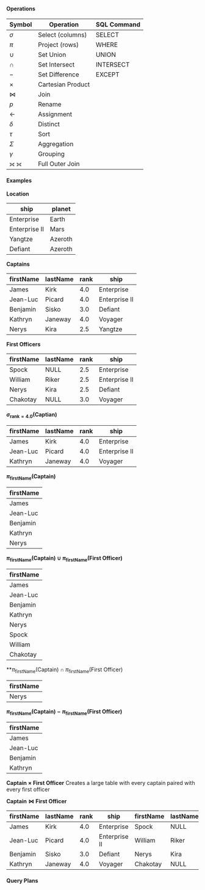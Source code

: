 #### Operations

| Symbol             | Operation         | SQL Command |
| ------------------ | ----------------- | ----------- |
| $\sigma$           | Select (columns)  | SELECT      |
| $\pi$              | Project (rows)    | WHERE       |
| $\cup$             | Set Union         | UNION       |
| $\cap$             | Set Intersect     | INTERSECT   |
| $-$                | Set Difference    | EXCEPT      |
| $\times$           | Cartesian Product |             |
| $\bowtie$          | Join              |             |
| $p$                | Rename            |             |
| $\leftarrow$       | Assignment        |             |
| $\delta$           | Distinct          |             |
| $\tau$             | Sort              |             |
| $\Sigma$           | Aggregation       |             |
| $\gamma$           | Grouping          |             |
| $\fullouterjoin$ ⟗ | Full Outer Join   |             |

#### Examples

**Location**

| ship          | planet  |
| ------------- | ------- |
| Enterprise    | Earth   |
| Enterprise II | Mars    |
| Yangtze       | Azeroth |
| Defiant       | Azeroth |

**Captains**

| firstName | lastName | rank | ship          |
| --------- | -------- | ---- | ------------- |
| James     | Kirk     | 4.0  | Enterprise    |
| Jean-Luc  | Picard   | 4.0  | Enterprise II |
| Benjamin  | Sisko    | 3.0  | Defiant       |
| Kathryn   | Janeway  | 4.0  | Voyager       |
| Nerys     | Kira     | 2.5  | Yangtze       |

**First Officers**

| firstName | lastName | rank | ship          |
| --------- | -------- | ---- | ------------- |
| Spock     | NULL     | 2.5  | Enterprise    |
| William   | Riker    | 2.5  | Enterprise II |
| Nerys     | Kira     | 2.5  | Defiant       |
| Chakotay  | NULL     | 3.0  | Voyager       |


**$\sigma _{\text{rank}=4.0}(\text{Captian})$**

| firstName | lastName | rank | ship          |
| --------- | -------- | ---- | ------------- |
| James     | Kirk     | 4.0  | Enterprise    |
| Jean-Luc  | Picard   | 4.0  | Enterprise II |
| Kathryn   | Janeway  | 4.0  | Voyager       |

**$\pi_{\text{firstName}}(\text{Captain})$**

| firstName |
| --------- |
| James     |
| Jean-Luc  |
| Benjamin  |
| Kathryn   |
| Nerys     |

**$\pi_{\text{firstName}}(\text{Captain}) \cup \pi_{\text{firstName}}(\text{First Officer})$**

|firstName|
|---|
|James|
|Jean-Luc|
|Benjamin|
|Kathryn|
|Nerys|
|Spock|
|William|
|Chakotay|

**$\pi_{\text{firstName}}(\text{Captain}) \cap \pi_{\text{firstName}}(\text{First Officer})$

|firstName|
|---|
|Nerys|

**$\pi_{\text{firstName}}(\text{Captain})-\pi_{\text{firstName}}(\text{First Officer})$**

| firstName |
| --------- |
| James     |
| Jean-Luc  |
| Benjamin  |
| Kathryn   |

**$\text{Captain} \times \text{First Officer}$**
Creates a large table with every captain paired with every first officer

**$\text{Captain} \bowtie \text{First Officer}$**

|firstName|lastName|rank|ship|firstName|lastName|rank|ship|
|---|---|---|---|---|---|---|---|
|James|Kirk|4.0|Enterprise|Spock|NULL|2.5|Enterprise|
|Jean-Luc|Picard|4.0|Enterprise II|William|Riker|2.5|Enterprise II|
|Benjamin|Sisko|3.0|Defiant|Nerys|Kira|2.5|Defiant|
|Kathryn|Janeway|4.0|Voyager|Chakotay|NULL|3.0|Voyager|


#### Query Plans







